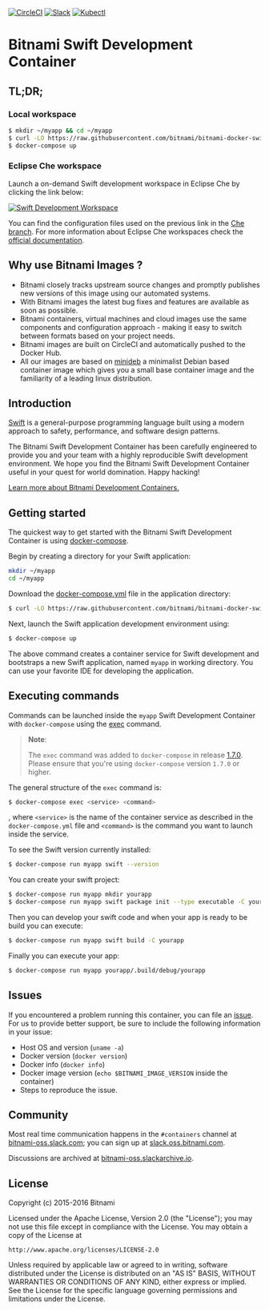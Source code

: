 [![CircleCI](https://circleci.com/gh/bitnami/bitnami-docker-swift/tree/master.svg?style=shield)](https://circleci.com/gh/bitnami/bitnami-docker-swift/tree/master)
[![Slack](http://slack.oss.bitnami.com/badge.svg)](http://slack.oss.bitnami.com)
[![Kubectl](https://img.shields.io/badge/kubectl-Available-green.svg)](https://raw.githubusercontent.com/bitnami/bitnami-docker-swift/master/kubernetes.yml)

# Bitnami Swift Development Container

## TL;DR;

### Local workspace

```bash
$ mkdir ~/myapp && cd ~/myapp
$ curl -LO https://raw.githubusercontent.com/bitnami/bitnami-docker-swift/master/docker-compose.yml
$ docker-compose up
```

### Eclipse Che workspace

Launch a on-demand Swift development workspace in Eclipse Che by clicking the link below:

[![Swift Development Workspace](http://beta.codenvy.com/factory/resources/codenvy-contribute.svg)](https://beta.codenvy.com/f/?url=https%3A%2F%2Fgithub.com%2Fbitnami%2Fbitnami-docker-swift%2Ftree%2Fche)

You can find the configuration files used on the previous link in the [Che branch](https://github.com/bitnami/bitnami-docker-swift/tree/che). For more information about Eclipse Che workspaces check the [official documentation](https://eclipse-che.readme.io/docs/introduction).

## Why use Bitnami Images ?

* Bitnami closely tracks upstream source changes and promptly publishes new versions of this image using our automated systems.
* With Bitnami images the latest bug fixes and features are available as soon as possible.
* Bitnami containers, virtual machines and cloud images use the same components and configuration approach - making it easy to switch between formats based on your project needs.
* Bitnami images are built on CircleCI and automatically pushed to the Docker Hub.
* All our images are based on [minideb](https://github.com/bitnami/minideb) a minimalist Debian based container image which gives you a small base container image and the familiarity of a leading linux distribution.

## Introduction

[Swift](https://www.swift.org/) is a general-purpose programming language built using a modern approach to safety, performance, and software design patterns.

The Bitnami Swift Development Container has been carefully engineered to provide you and your team with a highly reproducible Swift development environment. We hope you find the Bitnami Swift Development Container useful in your quest for world domination. Happy hacking!

[Learn more about Bitnami Development Containers.](https://docs.bitnami.com/containers/how-to/use-bitnami-development-containers/)

## Getting started

The quickest way to get started with the Bitnami Swift Development Container is using [docker-compose](https://docs.docker.com/compose/).

Begin by creating a directory for your Swift application:

```bash
mkdir ~/myapp
cd ~/myapp
```

Download the [docker-compose.yml](https://raw.githubusercontent.com/bitnami/bitnami-docker-swift/master/docker-compose.yml) file in the application directory:

```bash
$ curl -LO https://raw.githubusercontent.com/bitnami/bitnami-docker-swift/master/docker-compose.yml
```

Next, launch the Swift application development environment using:

```bash
$ docker-compose up
```

The above command creates a container service for Swift development and bootstraps a new Swift application, named `myapp` in working directory. You can use your favorite IDE for developing the application.

## Executing commands

Commands can be launched inside the `myapp` Swift Development Container with `docker-compose` using the [exec](https://docs.docker.com/compose/reference/exec/) command.

> **Note**:
>
> The `exec` command was added to `docker-compose` in release [1.7.0](https://github.com/docker/compose/blob/master/CHANGELOG.md#170-2016-04-13). Please ensure that you're using `docker-compose` version `1.7.0` or higher.

The general structure of the `exec` command is:

```bash
$ docker-compose exec <service> <command>
```

, where `<service>` is the name of the container service as described in the `docker-compose.yml` file and `<command>` is the command you want to launch inside the service.

To see the Swift version currently installed:

```bash
$ docker-compose run myapp swift --version
```

You can create your swift project:

```bash
$ docker-compose run myapp mkdir yourapp
$ docker-compose run myapp swift package init --type executable -C yourapp
```

Then you can develop your swift code and when your app is ready to be build you can execute:

```bash
$ docker-compose run myapp swift build -C yourapp
```

Finally you can execute your app:

```bash
$ docker-compose run myapp yourapp/.build/debug/yourapp
```

## Issues

If you encountered a problem running this container, you can file an [issue](../../issues/new). For us to provide better support, be sure to include the following information in your issue:

- Host OS and version (`uname -a`)
- Docker version (`docker version`)
- Docker info (`docker info`)
- Docker image version (`echo $BITNAMI_IMAGE_VERSION` inside the container)
- Steps to reproduce the issue.

## Community

Most real time communication happens in the `#containers` channel at [bitnami-oss.slack.com](http://bitnami-oss.slack.com); you can sign up at [slack.oss.bitnami.com](http://slack.oss.bitnami.com).

Discussions are archived at [bitnami-oss.slackarchive.io](https://bitnami-oss.slackarchive.io).

## License

Copyright (c) 2015-2016 Bitnami

Licensed under the Apache License, Version 2.0 (the "License");
you may not use this file except in compliance with the License.
You may obtain a copy of the License at

    http://www.apache.org/licenses/LICENSE-2.0

Unless required by applicable law or agreed to in writing, software
distributed under the License is distributed on an "AS IS" BASIS,
WITHOUT WARRANTIES OR CONDITIONS OF ANY KIND, either express or implied.
See the License for the specific language governing permissions and
limitations under the License.
